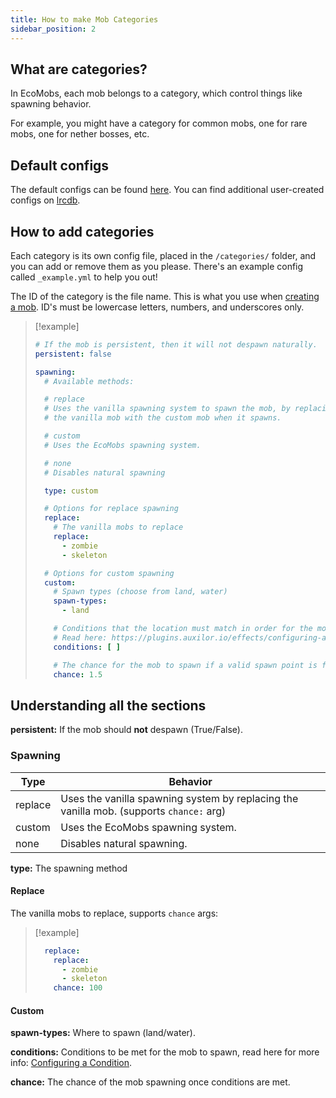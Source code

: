 ```yaml
---
title: How to make Mob Categories
sidebar_position: 2
---
```


## What are categories?

In EcoMobs, each mob belongs to a category, which control things like spawning behavior.

For example, you might have a category for common mobs, one for rare mobs, one for nether bosses, etc.

## Default configs
The default configs can be found [here](https://github.com/Auxilor/EcoMobs/tree/master/eco-core/core-plugin/src/main/resources/mobs).
You can find additional user-created configs on [lrcdb](https://lrcdb.auxilor.io/).

## How to add categories
Each category is its own config file, placed in the `/categories/` folder, and you can add or remove them as you please. There's an example config called `_example.yml` to help you out!

The ID of the category is the file name. This is what you use when [creating a mob](https://plugins.auxilor.io/ecomobs/how-to-make-a-custom-mob).
ID's must be lowercase letters, numbers, and underscores only.

> [!example]
> ```yaml
> # If the mob is persistent, then it will not despawn naturally.
> persistent: false
> 
> spawning:
>   # Available methods:
> 
>   # replace
>   # Uses the vanilla spawning system to spawn the mob, by replacing
>   # the vanilla mob with the custom mob when it spawns.
> 
>   # custom
>   # Uses the EcoMobs spawning system.
> 
>   # none
>   # Disables natural spawning
> 
>   type: custom
> 
>   # Options for replace spawning
>   replace:
>     # The vanilla mobs to replace
>     replace:
>       - zombie
>       - skeleton
> 
>   # Options for custom spawning
>   custom:
>     # Spawn types (choose from land, water)
>     spawn-types:
>       - land
> 
>     # Conditions that the location must match in order for the mob to spawn
>     # Read here: https://plugins.auxilor.io/effects/configuring-a-condition
>     conditions: [ ]
> 
>     # The chance for the mob to spawn if a valid spawn point is found (as a percentage)
>     chance: 1.5
> ```

## Understanding all the sections

**persistent:** If the mob should **not** despawn (True/False).
### Spawning

| Type    | Behavior                                                                                |
| ------- | --------------------------------------------------------------------------------------- |
| replace | Uses the vanilla spawning system by replacing the vanilla mob. (supports `chance:` arg) |
| custom  | Uses the EcoMobs spawning system.                                                       |
| none    | Disables natural spawning.                                                              |
**type:** The spawning method

#### Replace
The vanilla mobs to replace, supports `chance` args:

> [!example]
> ```yaml
>   replace:
>     replace:
>       - zombie
>       - skeleton
>     chance: 100
> ```
#### Custom

**spawn-types:** Where to spawn (land/water).

**conditions:** Conditions to be met for the mob to spawn, read here for more info: [Configuring a Condition](https://plugins.auxilor.io/effects/configuring-a-condition).

**chance:** The chance of the mob spawning once conditions are met.